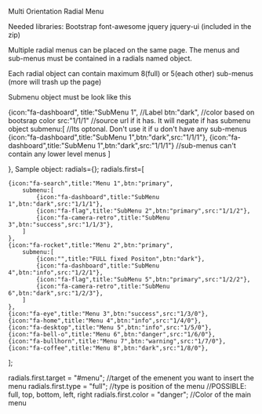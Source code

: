 Multi Orientation Radial Menu


Needed libraries:     Bootstrap font-awesome jquery jquery-ui (included in the zip)

Multiple radial menus can be placed on the same page. The menus and sub-menus must be contained in a radials named object.

Each radial object can contain maximum 8(full) or 5(each other) sub-menus (more will trash up the page)


Submenu object must be look like this

{icon:"fa-dashboard",
	title:"SubMenu 1",								//Label
	btn:"dark",									//color based on bootsrap color
	src:"1/1/1"									//source url if it has. It will negate if has submenu object
	submenu:[									//Its optonal. Don't use it if u don't have any sub-menus
		{icon:"fa-dashboard",title:"SubMenu 1",btn:"dark",src:"1/1/1"},
		{icon:"fa-dashboard",title:"SubMenu 1",btn:"dark",src:"1/1/1"}		//sub-menus can't contain any lower level menus
	]
		
},
Sample object:
radials={};
radials.first=[

	{icon:"fa-search",title:"Menu 1",btn:"primary",
		submenu:[
			{icon:"fa-dashboard",title:"SubMenu 1",btn:"dark",src:"1/1/1"},
			{icon:"fa-flag",title:"SubMenu 2",btn:"primary",src:"1/1/2"},
			{icon:"fa-camera-retro",title:"SubMenu 3",btn:"success",src:"1/1/3"},
		]
	},
	{icon:"fa-rocket",title:"Menu 2",btn:"primary",
		submenu:[
			{icon:"",title:"FULL fixed Positon",btn:"dark"},
			{icon:"fa-dashboard",title:"SubMenu 4",btn:"info",src:"1/2/1"},
			{icon:"fa-flag",title:"SubMenu 5",btn:"primary",src:"1/2/2"},
			{icon:"fa-camera-retro",title:"SubMenu 6",btn:"dark",src:"1/2/3"},
		]
	},
	{icon:"fa-eye",title:"Menu 3",btn:"success",src:"1/3/0"},
	{icon:"fa-home",title:"Menu 4",btn:"info",src:"1/4/0"},
	{icon:"fa-desktop",title:"Menu 5",btn:"info",src:"1/5/0"},
	{icon:"fa-bell-o",title:"Menu 6",btn:"danger",src:"1/6/0"},
	{icon:"fa-bullhorn",title:"Menu 7",btn:"warning",src:"1/7/0"},
	{icon:"fa-coffee",title:"Menu 8",btn:"dark",src:"1/8/0"},
];

radials.first.target	=	"#menu";					//target of the emenent you want to insert the menu
radials.first.type	=	"full";						//type is position of the menu 
										//POSSIBLE: full, top, bottom, left, right
radials.first.color	=	"danger";					//Color of the main menu
												

